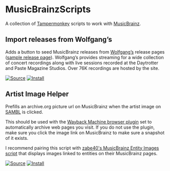 # MusicBrainzScripts
A collection of [Tampermonkey](https://www.tampermonkey.net/) scripts to work with [MusicBrainz](https://musicbrainz.org/).

## Import releases from Wolfgang’s

Adds a button to seed MusicBrainz releases from [Wolfgang’s](https://www.wolfgangs.com/) release pages ([sample release page](https://www.wolfgangs.com/music/phoebe-bridgers/audio/11025197-373890888.html)). Wolfgang’s provides streaming for a wide collection of concert recordings along with live sessions recorded at the Daytrotter and Paste Magazine Studios. Over 76K recordings are hosted by the site.

[![Source](https://github.com/jerone/UserScripts/blob/master/_resources/Source-button.png)](https://github.com/lazybookwyrm/MusicBrainzScripts/blob/main/wolfgangs_mb_import.user.js)
[![Install](https://raw.github.com/jerone/UserScripts/master/_resources/Install-button.png)](https://github.com/lazybookwyrm/MusicBrainzScripts/raw/main/wolfgangs_mb_import.user.js)

## Artist Image Helper

Prefills an archive.org picture url on MusicBrainz when the artist image on [SAMBL](https://lioncat6.github.io/SAMBL/) is clicked.

This should be used with the [Wayback Machine browser plugin](https://chromewebstore.google.com/detail/wayback-machine/fpnmgdkabkmnadcjpehmlllkndpkmiak) set to automatically archive web pages you visit. If you do not use the plugin, make sure you click the image link on MusicBrainz to make sure a snapshot of it exists.

I recommend pairing this script with [zabe40's MusicBrainz Entity Images script](https://github.com/zabe40/musicbrainz-userscripts#musicbrainz-entity-images) that displays images linked to entities on their MusicBrainz pages.

[![Source](https://github.com/jerone/UserScripts/blob/master/_resources/Source-button.png)](https://github.com/lazybookwyrm/MusicBrainzScripts/blob/main/mb_image_helper.user.js)
[![Install](https://raw.github.com/jerone/UserScripts/master/_resources/Install-button.png)](https://github.com/lazybookwyrm/MusicBrainzScripts/raw/main/mb_image_helper.user.js)
